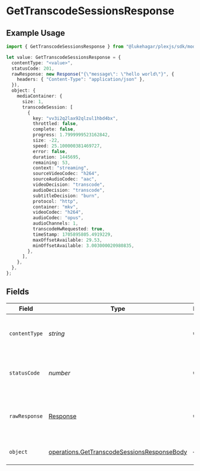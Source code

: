 # GetTranscodeSessionsResponse

## Example Usage

```typescript
import { GetTranscodeSessionsResponse } from "@lukehagar/plexjs/sdk/models/operations";

let value: GetTranscodeSessionsResponse = {
  contentType: "<value>",
  statusCode: 201,
  rawResponse: new Response("{\"message\": \"hello world\"}", {
    headers: { "Content-Type": "application/json" },
  }),
  object: {
    mediaContainer: {
      size: 1,
      transcodeSession: [
        {
          key: "vv3i2q2lax92qlzul1hbd4bx",
          throttled: false,
          complete: false,
          progress: 1.7999999523162842,
          size: -22,
          speed: 25.100000381469727,
          error: false,
          duration: 1445695,
          remaining: 53,
          context: "streaming",
          sourceVideoCodec: "h264",
          sourceAudioCodec: "aac",
          videoDecision: "transcode",
          audioDecision: "transcode",
          subtitleDecision: "burn",
          protocol: "http",
          container: "mkv",
          videoCodec: "h264",
          audioCodec: "opus",
          audioChannels: 1,
          transcodeHwRequested: true,
          timeStamp: 1705895805.4919229,
          maxOffsetAvailable: 29.53,
          minOffsetAvailable: 3.003000020980835,
        },
      ],
    },
  },
};
```

## Fields

| Field                                                                                                             | Type                                                                                                              | Required                                                                                                          | Description                                                                                                       |
| ----------------------------------------------------------------------------------------------------------------- | ----------------------------------------------------------------------------------------------------------------- | ----------------------------------------------------------------------------------------------------------------- | ----------------------------------------------------------------------------------------------------------------- |
| `contentType`                                                                                                     | *string*                                                                                                          | :heavy_check_mark:                                                                                                | HTTP response content type for this operation                                                                     |
| `statusCode`                                                                                                      | *number*                                                                                                          | :heavy_check_mark:                                                                                                | HTTP response status code for this operation                                                                      |
| `rawResponse`                                                                                                     | [Response](https://developer.mozilla.org/en-US/docs/Web/API/Response)                                             | :heavy_check_mark:                                                                                                | Raw HTTP response; suitable for custom response parsing                                                           |
| `object`                                                                                                          | [operations.GetTranscodeSessionsResponseBody](../../../sdk/models/operations/gettranscodesessionsresponsebody.md) | :heavy_minus_sign:                                                                                                | The Transcode Sessions                                                                                            |